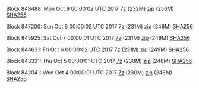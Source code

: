 Block 848488: Mon Oct  9 00:00:02 UTC 2017 [7z](https://transfer.sh/BYcwT/bootstrap.dat.20171009.7z) (232M) [zip](https://transfer.sh/bxv9A/bootstrap.dat.20171009.zip) (250M) [SHA256](https://transfer.sh/3paNY/sha256.txt)

Block 847200: Sun Oct  8 00:00:02 UTC 2017 [7z](https://transfer.sh/14oKtp/bootstrap.dat.20171008.7z) (231M) [zip](https://transfer.sh/3m0Vu/bootstrap.dat.20171008.zip) (249M) [SHA256](https://transfer.sh/knJhq/sha256.txt)

Block 845925: Sat Oct  7 00:00:01 UTC 2017 [7z](https://transfer.sh/nEz86/bootstrap.dat.20171007.7z) (231M) [zip](https://transfer.sh/GfElP/bootstrap.dat.20171007.zip) (249M) [SHA256](https://transfer.sh/ZkQz4/sha256.txt)

Block 844631: Fri Oct  6 00:00:02 UTC 2017 [7z](https://transfer.sh/DI5ds/bootstrap.dat.20171006.7z) (231M) [zip](https://transfer.sh/tKSAL/bootstrap.dat.20171006.zip) (249M) [SHA256](https://transfer.sh/FiiWM/sha256.txt)

Block 843331: Thu Oct  5 00:00:01 UTC 2017 [7z](https://transfer.sh/yJh44/bootstrap.dat.20171005.7z) (230M) [zip](https://transfer.sh/lCoPc/bootstrap.dat.20171005.zip) (248M) [SHA256](https://transfer.sh/5MhGW/sha256.txt)

Block 842041: Wed Oct  4 00:00:01 UTC 2017 [7z](https://transfer.sh/PMbiN/bootstrap.dat.20171004.7z) (230M) [zip](https://transfer.sh/11KUrc/bootstrap.dat.20171004.zip) (248M) [SHA256](https://transfer.sh/LD7kL/sha256.txt)
